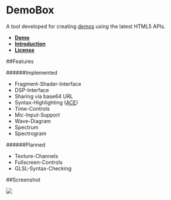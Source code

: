 DemoBox
=======

A tool developed for creating <a href="https://en.wikipedia.org/wiki/Demo_(computer_programming)">demos</a> using the latest HTML5 APIs.

* [**Demo**](http://apps.elias.media/DemoBox)  
* [**Introduction**](https://github.com/elias94xx/DemoBox/blob/master/INTRODUCTION.md)  
* [**License**](https://creativecommons.org/licenses/by-nc-sa/4.0/)

##Features

######Implemented
* Fragment-Shader-Interface
* DSP-Interface
* Sharing via base64 URL
* Syntax-Highlighting ([ACE](https://github.com/ajaxorg/ace))
* Time-Controls
* Mic-Input-Support
* Wave-Diagram
* Spectrum
* Spectrogram

######Planned
* Texture-Channels
* Fullscreen-Controls
* GLSL-Syntax-Checking

##Screenshot

![](https://i.imgur.com/OsNEFTq.png)
